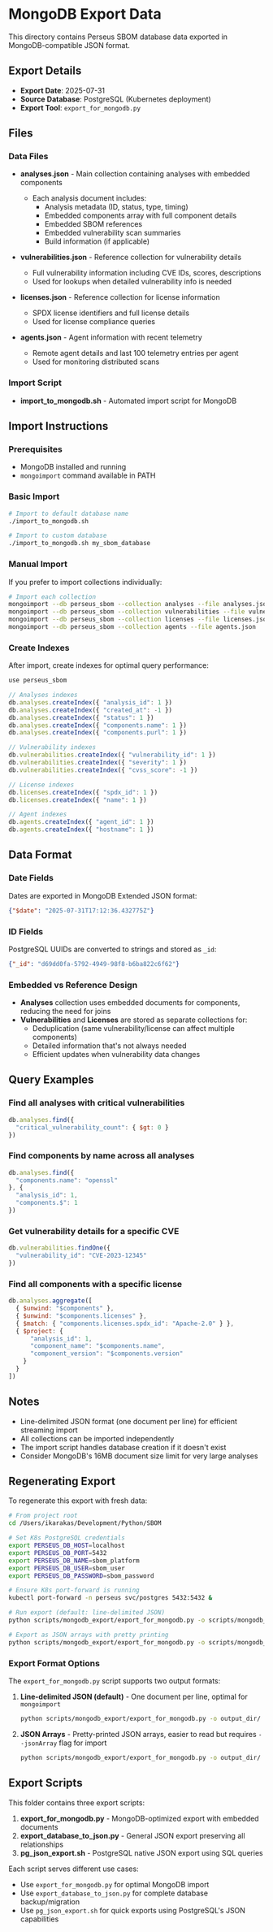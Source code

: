 # MongoDB Export Data

This directory contains Perseus SBOM database data exported in MongoDB-compatible JSON format.

## Export Details

- **Export Date**: 2025-07-31
- **Source Database**: PostgreSQL (Kubernetes deployment)
- **Export Tool**: `export_for_mongodb.py`

## Files

### Data Files

- **analyses.json** - Main collection containing analyses with embedded components
  - Each analysis document includes:
    - Analysis metadata (ID, status, type, timing)
    - Embedded components array with full component details
    - Embedded SBOM references
    - Embedded vulnerability scan summaries
    - Build information (if applicable)

- **vulnerabilities.json** - Reference collection for vulnerability details
  - Full vulnerability information including CVE IDs, scores, descriptions
  - Used for lookups when detailed vulnerability info is needed

- **licenses.json** - Reference collection for license information
  - SPDX license identifiers and full license details
  - Used for license compliance queries

- **agents.json** - Agent information with recent telemetry
  - Remote agent details and last 100 telemetry entries per agent
  - Used for monitoring distributed scans

### Import Script

- **import_to_mongodb.sh** - Automated import script for MongoDB

## Import Instructions

### Prerequisites

- MongoDB installed and running
- `mongoimport` command available in PATH

### Basic Import

```bash
# Import to default database name
./import_to_mongodb.sh

# Import to custom database
./import_to_mongodb.sh my_sbom_database
```

### Manual Import

If you prefer to import collections individually:

```bash
# Import each collection
mongoimport --db perseus_sbom --collection analyses --file analyses.json
mongoimport --db perseus_sbom --collection vulnerabilities --file vulnerabilities.json
mongoimport --db perseus_sbom --collection licenses --file licenses.json
mongoimport --db perseus_sbom --collection agents --file agents.json
```

### Create Indexes

After import, create indexes for optimal query performance:

```javascript
use perseus_sbom

// Analyses indexes
db.analyses.createIndex({ "analysis_id": 1 })
db.analyses.createIndex({ "created_at": -1 })
db.analyses.createIndex({ "status": 1 })
db.analyses.createIndex({ "components.name": 1 })
db.analyses.createIndex({ "components.purl": 1 })

// Vulnerability indexes
db.vulnerabilities.createIndex({ "vulnerability_id": 1 })
db.vulnerabilities.createIndex({ "severity": 1 })
db.vulnerabilities.createIndex({ "cvss_score": -1 })

// License indexes
db.licenses.createIndex({ "spdx_id": 1 })
db.licenses.createIndex({ "name": 1 })

// Agent indexes
db.agents.createIndex({ "agent_id": 1 })
db.agents.createIndex({ "hostname": 1 })
```

## Data Format

### Date Fields

Dates are exported in MongoDB Extended JSON format:
```json
{"$date": "2025-07-31T17:12:36.432775Z"}
```

### ID Fields

PostgreSQL UUIDs are converted to strings and stored as `_id`:
```json
{"_id": "d69dd0fa-5792-4949-98f8-b6ba822c6f62"}
```

### Embedded vs Reference Design

- **Analyses** collection uses embedded documents for components, reducing the need for joins
- **Vulnerabilities** and **Licenses** are stored as separate collections for:
  - Deduplication (same vulnerability/license can affect multiple components)
  - Detailed information that's not always needed
  - Efficient updates when vulnerability data changes

## Query Examples

### Find all analyses with critical vulnerabilities
```javascript
db.analyses.find({
  "critical_vulnerability_count": { $gt: 0 }
})
```

### Find components by name across all analyses
```javascript
db.analyses.find({
  "components.name": "openssl"
}, {
  "analysis_id": 1,
  "components.$": 1
})
```

### Get vulnerability details for a specific CVE
```javascript
db.vulnerabilities.findOne({
  "vulnerability_id": "CVE-2023-12345"
})
```

### Find all components with a specific license
```javascript
db.analyses.aggregate([
  { $unwind: "$components" },
  { $unwind: "$components.licenses" },
  { $match: { "components.licenses.spdx_id": "Apache-2.0" } },
  { $project: {
      "analysis_id": 1,
      "component_name": "$components.name",
      "component_version": "$components.version"
    }
  }
])
```

## Notes

- Line-delimited JSON format (one document per line) for efficient streaming import
- All collections can be imported independently
- The import script handles database creation if it doesn't exist
- Consider MongoDB's 16MB document size limit for very large analyses

## Regenerating Export

To regenerate this export with fresh data:

```bash
# From project root
cd /Users/ikarakas/Development/Python/SBOM

# Set K8s PostgreSQL credentials
export PERSEUS_DB_HOST=localhost
export PERSEUS_DB_PORT=5432
export PERSEUS_DB_NAME=sbom_platform
export PERSEUS_DB_USER=sbom_user
export PERSEUS_DB_PASSWORD=sbom_password

# Ensure K8s port-forward is running
kubectl port-forward -n perseus svc/postgres 5432:5432 &

# Run export (default: line-delimited JSON)
python scripts/mongodb_export/export_for_mongodb.py -o scripts/mongodb_export/

# Export as JSON arrays with pretty printing
python scripts/mongodb_export/export_for_mongodb.py -o scripts/mongodb_export/ -a
```

### Export Format Options

The `export_for_mongodb.py` script supports two output formats:

1. **Line-delimited JSON (default)** - One document per line, optimal for `mongoimport`
   ```bash
   python scripts/mongodb_export/export_for_mongodb.py -o output_dir/
   ```

2. **JSON Arrays** - Pretty-printed JSON arrays, easier to read but requires `--jsonArray` flag for import
   ```bash
   python scripts/mongodb_export/export_for_mongodb.py -o output_dir/ -a
   ```

## Export Scripts

This folder contains three export scripts:

1. **export_for_mongodb.py** - MongoDB-optimized export with embedded documents
2. **export_database_to_json.py** - General JSON export preserving all relationships
3. **pg_json_export.sh** - PostgreSQL native JSON export using SQL queries

Each script serves different use cases:
- Use `export_for_mongodb.py` for optimal MongoDB import
- Use `export_database_to_json.py` for complete database backup/migration
- Use `pg_json_export.sh` for quick exports using PostgreSQL's JSON capabilities
